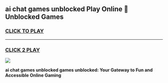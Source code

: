 
## ai chat games unblocked Play Online 👋 Unblocked Games
<h3>
<a href="https://premium.freeplayer.one?title=ai_chat_games_unblocked&ref=19F">CLICK TO PLAY</a></h3>
<hr>

<h3>
<a href="https://premium.freeplayer.one?title=ai_chat_games_unblocked&ref=19F">CLICK 2 PLAY</a>
  
</h3>

<a href="https://premium.freeplayer.one?title=ai_chat_games_unblocked&ref=19F"><img src="https://clearcache.store/games.png"></a>


**ai chat games unblocked games unblocked: Your Gateway to Fun and Accessible Online Gaming**
